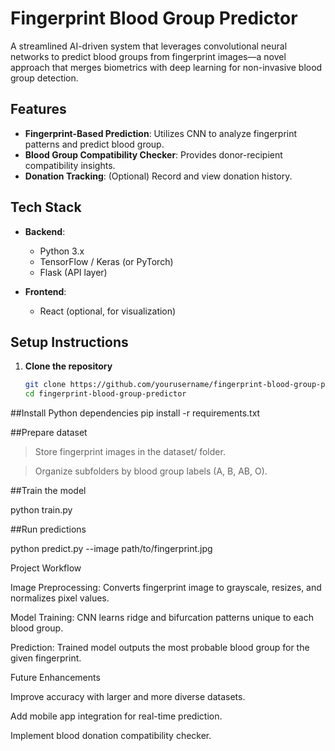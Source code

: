 # Fingerprint Blood Group Predictor

A streamlined AI-driven system that leverages convolutional neural networks to predict blood groups from fingerprint images—a novel approach that merges biometrics with deep learning for non-invasive blood group detection.

## Features

- **Fingerprint-Based Prediction**: Utilizes CNN to analyze fingerprint patterns and predict blood group.
- **Blood Group Compatibility Checker**: Provides donor-recipient compatibility insights.
- **Donation Tracking**: (Optional) Record and view donation history.

## Tech Stack

- **Backend**:  
  - Python 3.x  
  - TensorFlow / Keras (or PyTorch)  
  - Flask (API layer)  

- **Frontend**:  
  - React (optional, for visualization)  

## Setup Instructions

1. **Clone the repository**  
   ```bash
   git clone https://github.com/yourusername/fingerprint-blood-group-predictor.git
   cd fingerprint-blood-group-predictor
##Install Python dependencies
   pip install -r requirements.txt

##Prepare dataset

>Store fingerprint images in the dataset/ folder.

>Organize subfolders by blood group labels (A, B, AB, O).


##Train the model

python train.py

##Run predictions

python predict.py --image path/to/fingerprint.jpg




Project Workflow

Image Preprocessing: Converts fingerprint image to grayscale, resizes, and normalizes pixel values.

Model Training: CNN learns ridge and bifurcation patterns unique to each blood group.

Prediction: Trained model outputs the most probable blood group for the given fingerprint.


Future Enhancements

Improve accuracy with larger and more diverse datasets.

Add mobile app integration for real-time prediction.

Implement blood donation compatibility checker.
